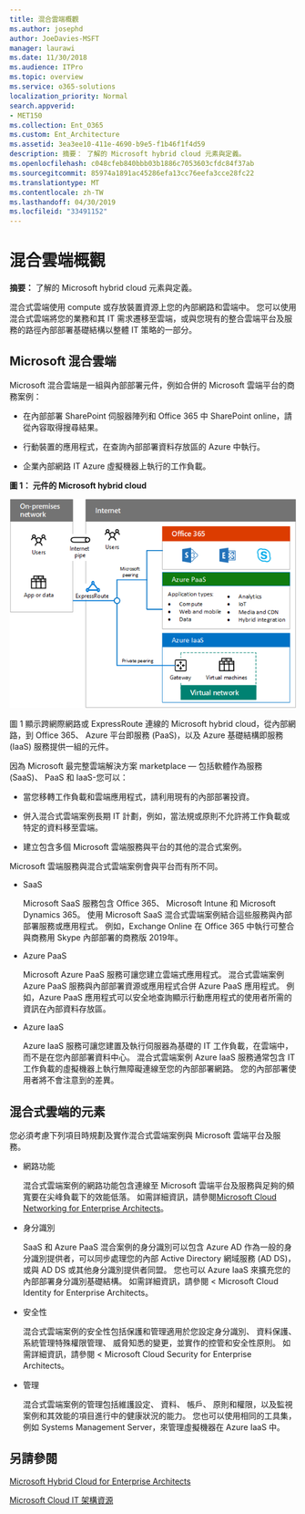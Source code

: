 ```yaml
---
title: 混合雲端概觀
ms.author: josephd
author: JoeDavies-MSFT
manager: laurawi
ms.date: 11/30/2018
ms.audience: ITPro
ms.topic: overview
ms.service: o365-solutions
localization_priority: Normal
search.appverid:
- MET150
ms.collection: Ent_O365
ms.custom: Ent_Architecture
ms.assetid: 3ea3ee10-411e-4690-b9e5-f1b46f1f4d59
description: 摘要： 了解的 Microsoft hybrid cloud 元素與定義。
ms.openlocfilehash: c048cfeb840bbb03b1886c7053603cfdc84f37ab
ms.sourcegitcommit: 85974a1891ac45286efa13cc76eefa3cce28fc22
ms.translationtype: MT
ms.contentlocale: zh-TW
ms.lasthandoff: 04/30/2019
ms.locfileid: "33491152"
---
```

# <a name="hybrid-cloud-overview"></a>混合雲端概觀

 **摘要：** 了解的 Microsoft hybrid cloud 元素與定義。
  
混合式雲端使用 compute 或存放裝置資源上您的內部網路和雲端中。 您可以使用混合式雲端將您的業務和其 IT 需求遷移至雲端，或與您現有的整合雲端平台及服務的路徑內部部署基礎結構以整體 IT 策略的一部分。
  
## <a name="microsoft-hybrid-cloud"></a>Microsoft 混合雲端

Microsoft 混合雲端是一組與內部部署元件，例如合併的 Microsoft 雲端平台的商務案例： 
  
- 在內部部署 SharePoint 伺服器陣列和 Office 365 中 SharePoint online，請從內容取得搜尋結果。
    
- 行動裝置的應用程式，在查詢內部部署資料存放區的 Azure 中執行。
    
- 企業內部網路 IT Azure 虛擬機器上執行的工作負載。
    
**圖 1： 元件的 Microsoft hybrid cloud**

![Microsoft 混合式雲端的元件](media/Hybrid-Poster/MS-Hybrid-Cloud.png)
  
圖 1 顯示跨網際網路或 ExpressRoute 連線的 Microsoft hybrid cloud，從內部網路，到 Office 365、 Azure 平台即服務 (PaaS)，以及 Azure 基礎結構即服務 (IaaS) 服務提供一組的元件。
  
因為 Microsoft 最完整雲端解決方案 marketplace — 包括軟體作為服務 (SaaS)、 PaaS 和 IaaS-您可以：
  
- 當您移轉工作負載和雲端應用程式，請利用現有的內部部署投資。
    
- 併入混合式雲端案例長期 IT 計劃，例如，當法規或原則不允許將工作負載或特定的資料移至雲端。
    
- 建立包含多個 Microsoft 雲端服務與平台的其他的混合式案例。
    
Microsoft 雲端服務與混合式雲端案例會與平台而有所不同。
  
- SaaS
    
    Microsoft SaaS 服務包含 Office 365、 Microsoft Intune 和 Microsoft Dynamics 365。 使用 Microsoft SaaS 混合式雲端案例結合這些服務與內部部署服務或應用程式。 例如，Exchange Online 在 Office 365 中執行可整合與商務用 Skype 內部部署的商務版 2019年。
    
- Azure PaaS
    
    Microsoft Azure PaaS 服務可讓您建立雲端式應用程式。 混合式雲端案例 Azure PaaS 服務與內部部署資源或應用程式合併 Azure PaaS 應用程式。 例如，Azure PaaS 應用程式可以安全地查詢顯示行動應用程式的使用者所需的資訊在內部資料存放區。
    
- Azure IaaS
    
    Azure IaaS 服務可讓您建置及執行伺服器為基礎的 IT 工作負載，在雲端中，而不是在您內部部署資料中心。 混合式雲端案例 Azure IaaS 服務通常包含 IT 工作負載的虛擬機器上執行無障礙連線至您的內部部署網路。 您的內部部署使用者將不會注意到的差異。
    
## <a name="elements-of-hybrid-cloud"></a>混合式雲端的元素

您必須考慮下列項目時規劃及實作混合式雲端案例與 Microsoft 雲端平台及服務。
  
- 網路功能
    
    混合式雲端案例的網路功能包含連線至 Microsoft 雲端平台及服務與足夠的頻寬要在尖峰負載下的效能低落。 如需詳細資訊，請參閱[Microsoft Cloud Networking for Enterprise Architects](microsoft-cloud-networking-for-enterprise-architects.md)。
    
- 身分識別
    
    SaaS 和 Azure PaaS 混合案例的身分識別可以包含 Azure AD 作為一般的身分識別提供者，可以同步處理您的內部 Active Directory 網域服務 (AD DS)，或與 AD DS 或其他身分識別提供者同盟。 您也可以 Azure IaaS 來擴充您的內部部署身分識別基礎結構。 如需詳細資訊，請參閱 < <b0>Microsoft Cloud Identity for Enterprise Architects</b0>。
    
- 安全性
    
    混合式雲端案例的安全性包括保護和管理適用於您設定身分識別、 資料保護、 系統管理特殊權限管理、 威脅知悉的變更，並實作的控管和安全性原則。 如需詳細資訊，請參閱 < <b0>Microsoft Cloud Security for Enterprise Architects</b0>。
    
- 管理
    
    混合式雲端案例的管理包括維護設定、 資料、 帳戶、 原則和權限，以及監視案例和其效能的項目進行中的健康狀況的能力。 您也可以使用相同的工具集，例如 Systems Management Server，來管理虛擬機器在 Azure IaaS 中。
    
## <a name="see-also"></a>另請參閱

[Microsoft Hybrid Cloud for Enterprise Architects](microsoft-hybrid-cloud-for-enterprise-architects.md)
  
[Microsoft Cloud IT 架構資源](microsoft-cloud-it-architecture-resources.md)

